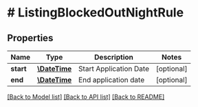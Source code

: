 # # ListingBlockedOutNightRule

## Properties

Name | Type | Description | Notes
------------ | ------------- | ------------- | -------------
**start** | [**\DateTime**](\DateTime.md) | Start Application Date | [optional] 
**end** | [**\DateTime**](\DateTime.md) | End application date | [optional] 

[[Back to Model list]](../../README.md#documentation-for-models) [[Back to API list]](../../README.md#documentation-for-api-endpoints) [[Back to README]](../../README.md)


